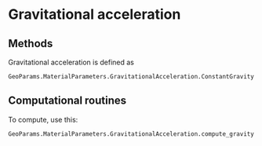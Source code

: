 # Gravitational acceleration 

## Methods
Gravitational acceleration is defined as 
```@docs
GeoParams.MaterialParameters.GravitationalAcceleration.ConstantGravity
```

## Computational routines
To compute, use this:
```@docs
GeoParams.MaterialParameters.GravitationalAcceleration.compute_gravity
```